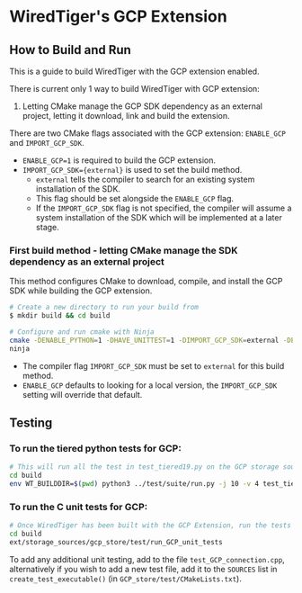 # WiredTiger's GCP Extension

## How to Build and Run

This is a guide to build WiredTiger with the GCP extension enabled.

There is current only 1 way to build WiredTiger with GCP extension:
1. Letting CMake manage the GCP SDK dependency as an external project, letting it download, link and build the extension.

There are two CMake flags associated with the GCP extension: `ENABLE_GCP` and `IMPORT_GCP_SDK`.
* `ENABLE_GCP=1` is required to build the GCP extension.
* `IMPORT_GCP_SDK={external}` is used to set the build method.
    *   `external` tells the compiler to search for an existing system installation of the SDK.
    *    This flag should be set alongside the `ENABLE_GCP` flag.
    *    If the `IMPORT_GCP_SDK` flag is not specified, the compiler will assume a system installation of the SDK which will be implemented at a later stage.

### First build method - letting CMake manage the SDK dependency as an external project

This method configures CMake to download, compile, and install the GCP SDK while building the GCP extension.

```bash
# Create a new directory to run your build from
$ mkdir build && cd build

# Configure and run cmake with Ninja
cmake -DENABLE_PYTHON=1 -DHAVE_UNITTEST=1 -DIMPORT_GCP_SDK=external -DENABLE_GCP=1 -G Ninja ../.
ninja
```

* The compiler flag `IMPORT_GCP_SDK` must be set to `external` for this build method.
* `ENABLE_GCP` defaults to looking for a local version, the `IMPORT_GCP_SDK` setting will override that default.


## Testing

### To run the tiered python tests for GCP:

```bash
# This will run all the test in test_tiered19.py on the GCP storage source. The following command will run the tests from the build directory that was built earlier.
cd build
env WT_BUILDDIR=$(pwd) python3 ../test/suite/run.py -j 10 -v 4 test_tiered19
```

### To run the C unit tests for GCP:

```bash
# Once WiredTiger has been built with the GCP Extension, run the tests from the build directory
cd build
ext/storage_sources/gcp_store/test/run_GCP_unit_tests
```

To add any additional unit testing, add to the file `test_GCP_connection.cpp`, alternatively if you
wish to add a new test file, add it to the `SOURCES` list in `create_test_executable()`
(in `GCP_store/test/CMakeLists.txt`).
